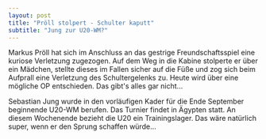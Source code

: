 ```yaml
---
layout: post
title: "Pröll stolpert - Schulter kaputt"
subtitle: "Jung zur U20-WM?"
---
```


Markus Pröll hat sich im Anschluss an das gestrige Freundschaftsspiel eine kuriose Verletzung zugezogen. Auf dem Weg in die Kabine stolperte er über ein Mädchen, stellte dieses im Fallen sicher auf die Füße und zog sich beim Aufprall eine Verletzung des Schultergelenks zu. Heute wird über eine mögliche OP entschieden. Das gibt's alles gar nicht...

Sebastian Jung wurde in den vorläufigen Kader für die Ende September beginnende U20-WM berufen. Das Turnier findet in Ägypten statt. An diesem Wochenende bezieht die U20 ein Trainingslager. Das wäre natürlich super, wenn er den Sprung schaffen würde...
